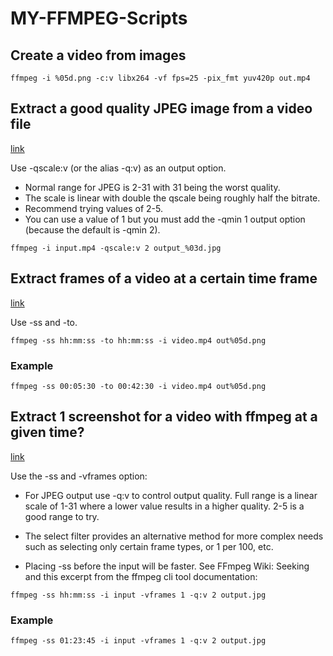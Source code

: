 # MY-FFMPEG-Scripts

## Create a video from images
```
ffmpeg -i %05d.png -c:v libx264 -vf fps=25 -pix_fmt yuv420p out.mp4
```

## Extract a good quality JPEG image from a video file

[link](https://stackoverflow.com/questions/10225403/how-can-i-extract-a-good-quality-jpeg-image-from-a-video-file-with-ffmpeg)

Use -qscale:v (or the alias -q:v) as an output option.

- Normal range for JPEG is 2-31 with 31 being the worst quality.
- The scale is linear with double the qscale being roughly half the bitrate.
- Recommend trying values of 2-5.
- You can use a value of 1 but you must add the -qmin 1 output option (because the default is -qmin 2).

```
ffmpeg -i input.mp4 -qscale:v 2 output_%03d.jpg
```

## Extract frames of a video at a certain time frame

[link](https://superuser.com/questions/1389019/ffmpeg-how-to-extract-frames-of-a-video-at-a-certain-time-frame?noredirect=1&lq=1)

Use -ss and -to.

```
ffmpeg -ss hh:mm:ss -to hh:mm:ss -i video.mp4 out%05d.png
```

### Example
```
ffmpeg -ss 00:05:30 -to 00:42:30 -i video.mp4 out%05d.png
```

## Extract 1 screenshot for a video with ffmpeg at a given time?

[link](https://stackoverflow.com/questions/27568254/how-to-extract-1-screenshot-for-a-video-with-ffmpeg-at-a-given-time)

Use the -ss and -vframes option:

- For JPEG output use -q:v to control output quality. Full range is a linear scale of 1-31 where a lower value results in a higher quality. 2-5 is a good range to try.

- The select filter provides an alternative method for more complex needs such as selecting only certain frame types, or 1 per 100, etc.

- Placing -ss before the input will be faster. See FFmpeg Wiki: Seeking and this excerpt from the ffmpeg cli tool documentation:

```
ffmpeg -ss hh:mm:ss -i input -vframes 1 -q:v 2 output.jpg
```

### Example
```
ffmpeg -ss 01:23:45 -i input -vframes 1 -q:v 2 output.jpg
```


